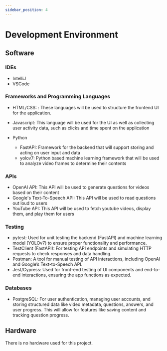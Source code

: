 ```yaml
---
sidebar_position: 4
---
```


# Development Environment

## Software

### IDEs
* IntelliJ
* VSCode

### Frameworks and Programming Languages
* HTML/CSS: : These languages will be used to structure the frontend UI for the application. 
* Javascript: This language will be used for the UI as well as collecting user activity data, such as clicks and time spent on the application

* Python
   * FastAPI: Framework for the backend that will support storing and acting on user input and data
   * yolov7: Python based machine learning framework that will be used to analyze video frames to determine their contents

### APIs
* OpenAI API: This API will be used to generate questions for videos based on their content
* Google's Text-To-Speech API: This API will be used to read questions out loud to users
* YouTube API: This API will be used to fetch youtube videos, display them, and play them for users

### Testing 
* pytest: Used for unit testing the backend (FastAPI) and machine learning model (YOLOv7) to ensure proper functionality and performance.
* TestClient (FastAPI): For testing API endpoints and simulating HTTP requests to check responses and data handling.
* Postman: A tool for manual testing of API interactions, including OpenAI and Google’s Text-to-Speech API.
* Jest/Cypress: Used for front-end testing of UI components and end-to-end interactions, ensuring the app functions as expected.

### Databases
* PostgreSQL: For user authentication, managing user accounts, and storing structured data like video metadata, questions, answers, and user progress. This will allow for features like saving content and tracking question progress.

## Hardware
There is no hardware used for this project.
